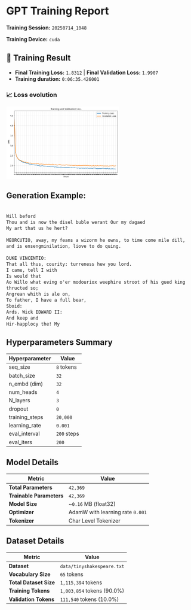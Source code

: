 # GPT Training Report

**Training Session:** `20250714_1048`

**Training Device:** `cuda`

## 🎯 Training Result

- **Final Training Loss:** `1.8312` | **Final Validation Loss:** `1.9907`
- **Training duration:** `0:06:35.426001`

### 📈 Loss evolution

<img src="losses.png" alt="Training and Validation Loss" width="60%"/>

## Generation Example:
```

Will beford
Thou and is now the disel buble werant Our my dagaed
My art that us he hert?

MEORCUTIO, away, my feans a wizorm he owns, to time come mile dill, and is ensengminilation, liove to do quing.

DUKE VINCENTIO:
That all thus, courity: turreness hew you lord.
I came, tell I with
Is would that
Ao Willo what eving o'er modouriox weephire stroot of his gued king thructed so;
Angrean whith is ale on,
To father, I have a full bear,
Sboid:
Ards. Wick EDWARD II:
And keep and
Hir-happlocy the! My
```

## Hyperparameters Summary

| Hyperparameter | Value |
|-----------|-------|
| seq_size | `8` tokens |
| batch_size | `32` |
| n_embd (dim) | `32` |
| num_heads | `4` |
| N_layers | `3` |
| dropout | `0` |
| training_steps | `20,000` |
| learning_rate | `0.001` |
| eval_interval | `200` steps |
| eval_iters | `200` |

## Model Details

| Metric | Value |
|--------|-------|
| **Total Parameters** | `42,369` |
| **Trainable Parameters** | `42,369` |
| **Model Size** | ~`0.16` MB (float32) |
| **Optimizer** | AdamW with learning rate `0.001` |
| **Tokenizer** | Char Level Tokenizer  |

## Dataset Details

| Metric | Value |
|--------|-------|
| **Dataset** | `data/tinyshakespeare.txt` |
| **Vocabulary Size** | `65` tokens |
| **Total Dataset Size** | `1,115,394` tokens |
| **Training Tokens** | `1,003,854` tokens (90.0%)|
| **Validation Tokens** | `111,540` tokens (10.0%)|



